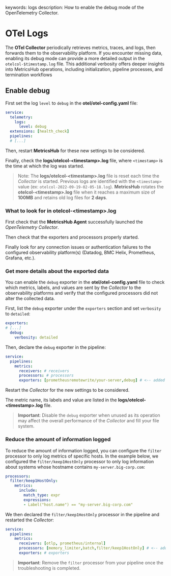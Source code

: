 keywords: logs
description: How to enable the debug mode of the OpenTelemetry Collector.

# OTel Logs

<!-- MACRO{toc|fromDepth=1|toDepth=2|id=toc} -->

The **OTel Collector** periodically retrieves metrics, traces, and logs, then forwards them to the observability platform. If you encounter missing data, enabling its debug mode can provide a more detailed output in the `otelcol-$timestamp.log` file. This additional verbosity offers deeper insights into MetricsHub operations, including initialization, pipeline processes, and termination workflows

## Enable debug

First set the log `level` to `debug` in the **otel/otel-config.yaml** file:

```yaml
service:
  telemetry:
    logs:
      level: debug
  extensions: [health_check]
  pipelines:
  # [...]
```

Then, restart **MetricsHub** for these new settings to be considered.

Finally, check the **logs/otelcol-\<timestamp\>.log** file, where `<timestamp>` is the time at which the log was started.

> Note: The **logs/otelcol-\<timestamp\>.log** file is reset each time the *Collector* is started. Previous logs are identified with the `<timestamp>` value (ex: `otelcol-2022-09-19-02-05-18.log`). **MetricsHub** rotates the **otelcol-\<timestamp\>.log** file when it reaches a maximum size of **100MB** and retains old log files for **2 days**.

### What to look for in otelcol-\<timestamp\>.log

First check that the **MetricsHub Agent** successfully launched the *OpenTelemetry Collector*.

Then check that the exporters and processors properly started.

Finally look for any connection issues or authentication failures to the configured observability platform(s) (Datadog, BMC Helix, Prometheus, Grafana, etc.).

### Get more details about the exported data

You can enable the `debug` exporter in the **otel/otel-config.yaml** file to check which metrics, labels, and values are sent by the *Collector* to the observability platforms and verify that the configured processors did not alter the collected data.

First, list the `debug` exporter under the `exporters` section and set `verbosity` to `detailed`:

```yaml
exporters:
# [...]
  debug:
    verbosity: detailed
```

Then, declare the `debug` exporter in the pipeline:

```yaml
service:
  pipelines:
    metrics:
      receivers: # receivers
      processors: # processors
      exporters: [prometheusremotewrite/your-server,debug] # <-- added debug
```

Restart the *Collector* for the new settings to be considered.

The metric name, its labels and value are listed in the **logs/otelcol-\<timestamp\>.log** file.

> **Important**: Disable the `debug` exporter when unused as its operation may affect the overall performance of the *Collector* and fill your file system.

### Reduce the amount of information logged

To reduce the amount of information logged, you can configure the `filter` processor to only log metrics of specific hosts. In the example below, we configured the `filter/keep1HostOnly` processor to only log information about systems whose hostname contains `my-server.big-corp.com`:

```yaml
processors:
  filter/keep1HostOnly:
    metrics:
      include:
        match_type: expr
        expressions:
        - Label("host.name") == "my-server.big-corp.com"
```

We then declared the `filter/keep1HostOnly` processor in the pipeline and restarted the *Collector*:

```yaml
service:
  pipelines:
    metrics:
      receivers: [otlp, prometheus/internal]
      processors: [memory_limiter,batch,filter/keep1HostOnly] # <-- added filter
      exporters: # exporters
```

> **Important**: Remove the `filter` processor from your pipeline once the troubleshooting is completed.
